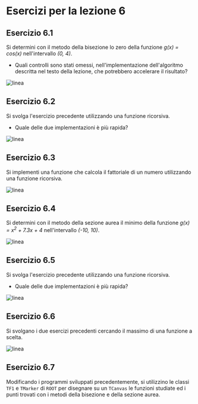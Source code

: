 # Esercizi per la lezione 6


## Esercizio 6.1

Si determini con il metodo della bisezione lo zero della funzione *g(x) = cos(x)*
nell'intervallo *(0, 4)*.
  * Quali controlli sono stati omessi, 
    nell'implementazione dell'algoritmo descritta nel testo della lezione,
    che potrebbero accelerare il risultato?

![linea](../immagini/linea.png)

## Esercizio 6.2

Si svolga l'esercizio precedente utilizzando una funzione ricorsiva.
  * Quale delle due implementazioni è più rapida?

![linea](../immagini/linea.png)

## Esercizio 6.3

Si implementi una funzione che calcola il fattoriale di un numero 
utilizzando una funzione ricorsiva.

![linea](../immagini/linea.png)

## Esercizio 6.4

Si determini con il metodo della sezione aurea il minimo della funzione *g(x) = x<sup>2</sup> + 7.3x + 4*
nell'intervallo *(-10, 10)*.

![linea](../immagini/linea.png)

## Esercizio 6.5

Si svolga l'esercizio precedente utilizzando una funzione ricorsiva.
  * Quale delle due implementazioni è più rapida?

![linea](../immagini/linea.png)

## Esercizio 6.6

Si svolgano i due esercizi precedenti cercando il massimo di una funzione a scelta.

![linea](../immagini/linea.png)

## Esercizio 6.7

Modificando i programmi sviluppati precedentemente,
si utilizzino le classi ```TF1``` e ```TMarker``` di ```ROOT``` per disegnare su un ```TCanvas```
le funzioni studiate ed i punti trovati con i metodi della bisezione e della sezione aurea.


